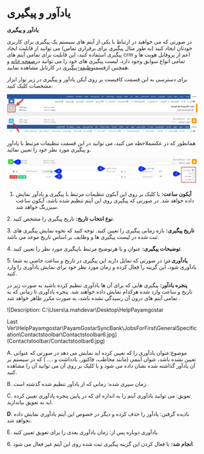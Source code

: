 # یادآور و پیگیری        

**یادآور و پیگیری**

در صورتی که می خواهید در ارتباط با یکی از آیتم های سیستم یک پیگیری برای کاربری خودتان ایجاد کنید (به طور مثال پیگیری برای برقراری تماس) می توانید از قابلیت ایجاد پیگیری استفاده کنید، این قابلیت برای تمامی آیتم های crm اعم از پروفایل هویت ها و تمامی انواع سوابق وجود دارد. لیست پیگیری های خود را می توانید در[صفحه خانه](../../../Home/Home.md) و همچنین ازقسمت[وظیفه-پیگیری](HelpPayamgostar/Home/Home/CourseOfPresentation/TaskTracking.md) در کارتابل مشاهده نمایید.

برای دسترسی به این قسمت کافیست بر روی آیکن یادآور و پیگیری در زیر نوار ابزار مشخصات کلیک کنید.

![](Reminderandalarms_files/image002.jpg)![](Reminderandalarms1.jpg)

همانطور که در عکسملاحظه می کنید، می توانید در این قسمت تنظیمات مرتبط با یادآور و پیگیری مورد نظر خود را تعیین نمائید.

![](Contactstoolbar4.jpg)

1. **آیکون ساعت:** با کلیک بر روی این آیکون تنظیمات مرتبط با پیگیری و یادآور نمایش داده خواهد شد. در صورتی که پیگیری روی این آیتم تنظیم شده باشد، آیکون ساعت سبزرنگ خواهد شد.

2\. **نوع انتخاب تاریخ:** تاریخ پیگیری را مشخص کنید.

3\. **تاریخ پیگیری:** بازه زمانی پیگیری را تعیین کنید. توجه کنید که نحوه نمایش پیگیری های ثبت شده در لیست پیگیری ها و وظایف بر اساس تاریخ موعد می باشد.

4\. **توضیحات پیگیری:** عنوان و یا هرتوضیح مرتبط باپیگیری مورد نظر را تعیین کنید.

5\. **یادآوری در:** در صورتی که تمایل دارید این پیگیری در تاریخ و ساعت خاصی به شما یادآوری شود، این گزینه را فعال کرده و زمان مورد نظر خود برای نمایش یادآوری را وارد کنید.

**پنجره یادآور:** پیگیری هایی که برای آن ها یادآوری تنظیم کرده باشید به صورت زیر در تاریخ و ساعت وارد شده هرکدام نمایش داده خواهند شد. پنجره یادآوری تا زمانی که به تمامی آیتم های درون آن رسیدگی نشده باشد، به صورت مکرر ظاهر خواهد شد .

![Description: C:\Users\a.mahdevar\Desktop\HelpPayamgostar













































































































 Last Ver\HelpPayamgostar\PayamGostarSyncBank\JobsForFirst\GeneralSpecification\Contactstoolbar\Contactstoolbar6.jpg](Contactstoolbar/Contactstoolbar6.jpg)

A. موضوع:عنوان یادآوری را که تعیین کرده اید نمایش می دهد در صورتی که عنوانی تعیین نشده باشد،  عنوان آیتمی (مانند مخاطب، فاکتور، یادداشت و .... ) که در سیستم بر آن یادآور گذاشته شده نشان داده می شود و با کلیک بر روی آن می توانید آن را مشاهده کنید.

B. زمان سپری شده: زمانی که از یادآور تنظیم شده گذشته است.

C. تعویق: می توانید یادآوری آیتم را به اندازه ای که در پایین پنجره یادآوری تعیین کرده اید به تعویق بیاندازید.

**D**. نادیده گرفتن: یادآور را حذف کرده و دیگر در خصوص این آیتم یادآوری نمایش داده نخواهد شد.

E. یادآوری دوباره پس از:  زمان یادآوری بعدی را برای تعویق تعیین کنید.

6\. **انجام شد:** با فعال کردن این گزینه پیگیری ثبت شده روی این آیتم غیر فعال می شود.